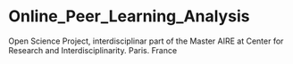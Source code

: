 # Online_Peer_Learning_Analysis
Open Science Project, interdisciplinar part of the Master AIRE at Center for Research and Interdisciplinarity. Paris. France
